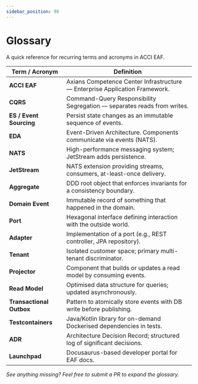 ```yaml
---
sidebar_position: 98
---
```


# Glossary

A quick reference for recurring terms and acronyms in ACCI EAF.

| Term / Acronym           | Definition                                                                  |
| ------------------------ | --------------------------------------------------------------------------- |
| **ACCI EAF**             | Axians Competence Center Infrastructure — Enterprise Application Framework. |
| **CQRS**                 | Command-Query Responsibility Segregation — separates reads from writes.     |
| **ES / Event Sourcing**  | Persist state changes as an immutable sequence of events.                   |
| **EDA**                  | Event-Driven Architecture. Components communicate via events (NATS).        |
| **NATS**                 | High-performance messaging system; JetStream adds persistence.              |
| **JetStream**            | NATS extension providing streams, consumers, at-least-once delivery.        |
| **Aggregate**            | DDD root object that enforces invariants for a consistency boundary.        |
| **Domain Event**         | Immutable record of something that happened in the domain.                  |
| **Port**                 | Hexagonal interface defining interaction with the outside world.            |
| **Adapter**              | Implementation of a port (e.g., REST controller, JPA repository).           |
| **Tenant**               | Isolated customer space; primary multi-tenant discriminator.                |
| **Projector**            | Component that builds or updates a read model by consuming events.          |
| **Read Model**           | Optimised data structure for queries; updated asynchronously.               |
| **Transactional Outbox** | Pattern to atomically store events with DB write before publishing.         |
| **Testcontainers**       | Java/Kotlin library for on-demand Dockerised dependencies in tests.         |
| **ADR**                  | Architecture Decision Record; structured log of significant decisions.      |
| **Launchpad**            | Docusaurus-based developer portal for EAF docs.                             |

_See anything missing? Feel free to submit a PR to expand the glossary._
